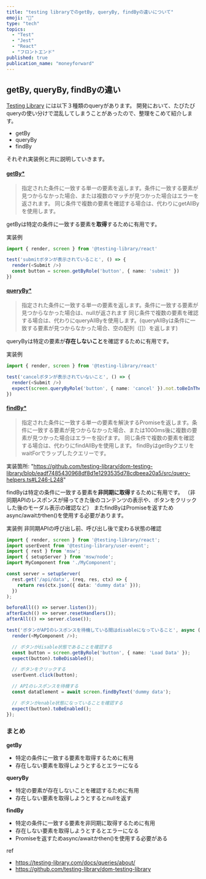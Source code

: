 ```yaml
---
title: "testing libraryでのgetBy, queryBy, findByの違いについて"
emoji: "🌸"
type: "tech"
topics:
  - "Test"
  - "Jest"
  - "React"
  - "フロントエンド"
published: true
publication_name: "moneyforward"
---
```


## getBy, queryBy, findByの違い

[Testing Library](https://testing-library.com/) には以下３種類のqueryがあります。
開発において、たびたびqueryの使い分けで混乱してしまうことがあったので、整理をこめて紹介します。

- getBy
- queryBy
- findBy

それぞれ実装例と共に説明していきます。

#### [getBy*](https://testing-library.com/docs/queries/about/#types-of-queries:~:text=Single%20Elements-,getBy...,-%3A%20Returns%20the%20matching)
> 指定された条件に一致する単一の要素を返します。条件に一致する要素が見つからなかった場合、または複数のマッチが見つかった場合はエラーを返されます。
> 同じ条件で複数の要素を確認する場合は、代わりにgetAllByを使用します。

getByは特定の条件に一致する要素を**取得**するために有用です。

実装例

```ts
import { render, screen } from '@testing-library/react'

test('submitボタンが表示されていること', () => {
  render(<Submit />)
  const button = screen.getByRole('button', { name: 'submit' })
})
```

#### [queryBy*](https://testing-library.com/docs/queries/about/#types-of-queries:~:text=element%20is%20expected.-,queryBy...,-%3A%20Returns%20the%20matching)
> 指定された条件に一致する単一の要素を返します。条件に一致する要素が見つからなかった場合は、nullが返されます
> 同じ条件で複数の要素を確認する場合は、代わりにqueryAllByを使用します。(queryAllByは条件に一致する要素が見つからなかった場合、空の配列（[]）を返します)

queryByは特定の要素が**存在しないこと**を確認するために有用です。

実装例

```ts
import { render, screen } from '@testing-library/react'

test('cancelボタンが表示されていないこと', () => {
  render(<Submit />)
  expect(screen.queryByRole('button', { name: 'cancel' }).not.toBeInTheDocument();
})
```

#### [findBy*](https://testing-library.com/docs/queries/about/#types-of-queries:~:text=this%20is%20OK.-,findBy...,-%3A%20Returns%20a%20Promise)
> 指定された条件に一致する単一の要素を解決するPromiseを返します。条件に一致する要素が見つからなかった場合、または1000ms後に複数の要素が見つかった場合はエラーを投げます。
> 同じ条件で複数の要素を確認する場合は、代わりにfindAllByを使用します。
> findByはgetByクエリをwaitForでラップしたクエリーです。

実装箇所: "https://github.com/testing-library/dom-testing-library/blob/eadf7485430968df8d1e1293535d78cdbeea20a5/src/query-helpers.ts#L246-L248"

findByは特定の条件に一致する要素を**非同期に取得**するために有用です。
（非同期APIのレスポンスが帰ってきた後のコンテンツの表示や、ボタンをクリックした後のモーダル表示の確認など）
またfindByはPromiseを返すためasync/awaitかthen()を使用する必要があります。

実装例
非同期APIの呼び出し前、呼び出し後で変わる状態の確認

```ts
import { render, screen } from '@testing-library/react';
import userEvent from '@testing-library/user-event';
import { rest } from 'msw';
import { setupServer } from 'msw/node';
import MyComponent from './MyComponent';

const server = setupServer(
  rest.get('/api/data', (req, res, ctx) => {
    return res(ctx.json({ data: 'dummy data' }));
  })
);

beforeAll(() => server.listen());
afterEach(() => server.resetHandlers());
afterAll(() => server.close());

test('ボタンがAPIのレスポンスを待機している間はdisableになっていること', async () => {
  render(<MyComponent />);

  // ボタンがdisable状態であることを確認する
  const button = screen.getByRole('button', { name: 'Load Data' });
  expect(button).toBeDisabled();

  // ボタンをクリックする
  userEvent.click(button);

  // APIのレスポンスを待機する
  const dataElement = await screen.findByText('dummy data');

  // ボタンがenable状態になっていることを確認する
  expect(button).toBeEnabled();
});
```

### まとめ

**getBy**

- 特定の条件に一致する要素を取得するために有用
- 存在しない要素を取得しようとするとエラーになる

**queryBy**

- 特定の要素が存在しないことを確認するために有用
- 存在しない要素を取得しようとするとnullを返す

**findBy**

- 特定の条件に一致する要素を非同期に取得するために有用
- 存在しない要素を取得しようとするとエラーになる
- Promiseを返すためasync/awaitかthen()を使用する必要がある

ref

- https://testing-library.com/docs/queries/about/
- https://github.com/testing-library/dom-testing-library
